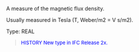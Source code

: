 ﻿A measure of the magnetic flux density.

Usually measured in Tesla (T, Weber/m2 = V s/m2).

Type: REAL

> <font size="-1" color="#0000FF">HISTORY New type in IFC Release 2x.
</font>
